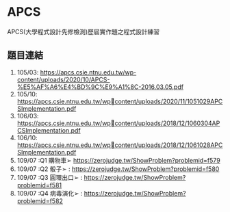 # APCS
APCS(大學程式設計先修檢測)歷屆實作題之程式設計練習
## 題目連結
1. 105/03: https://apcs.csie.ntnu.edu.tw/wp-content/uploads/2020/10/APCS-%E5%AF%A6%E4%BD%9C%E9%A1%8C-2016.03.05.pdf
2. 105/10: https://apcs.csie.ntnu.edu.tw/wpcontent/uploads/2020/11/1051029APCSImplementation.pdf
3. 106/03: https://apcs.csie.ntnu.edu.tw/wpcontent/uploads/2018/12/1060304APCSImplementation.pdf
4. 106/10: https://apcs.csie.ntnu.edu.tw/wpcontent/uploads/2018/12/1061028APCSImplementation.pdf
5. 109/07 :Q1 購物車➢ https://zerojudge.tw/ShowProblem?problemid=f579
6. 109/07 :Q2 骰子➢ : https://zerojudge.tw/ShowProblem?problemid=f580
7. 109/07 :Q3 圓環出口➢ : https://zerojudge.tw/ShowProblem?problemid=f581
8. 109/07 :Q4 病毒演化➢ : https://zerojudge.tw/ShowProblem?problemid=f582
